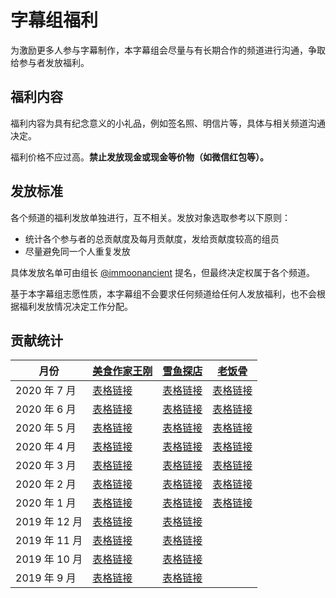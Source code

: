 # 字幕组福利

为激励更多人参与字幕制作，本字幕组会尽量与有长期合作的频道进行沟通，争取给参与者发放福利。

## 福利内容

福利内容为具有纪念意义的小礼品，例如签名照、明信片等，具体与相关频道沟通决定。

福利价格不应过高。**禁止发放现金或现金等价物（如微信红包等）。**

## 发放标准

各个频道的福利发放单独进行，互不相关。发放对象选取参考以下原则：
- 统计各个参与者的总贡献度及每月贡献度，发给贡献度较高的组员
- 尽量避免同一个人重复发放

具体发放名单可由组长 [@immoonancient](https://github.com/immoonancient) 提名，但最终决定权属于各个频道。

基于本字幕组志愿性质，本字幕组不会要求任何频道给任何人发放福利，也不会根据福利发放情况决定工作分配。

## 贡献统计

| 月份 | [美食作家王刚](https://www.youtube.com/channel/UCg0m_Ah8P_MQbnn77-vYnYw) | [雪鱼探店](https://www.youtube.com/channel/UCwUFx_z61wqMV8zTUVDNV1w) | [老饭骨](https://www.youtube.com/channel/UCBJmYv3Vf_tKcQr5_qmayXg) |
| ----- | ---------- | -------- | --------------- |
| 2020 年 7 月 | [表格链接](wang-gang/202007.md) | [表格链接](xue-yu/202007.md) | [表格链接](lao-fan-gu/202007.md) |
| 2020 年 6 月 | [表格链接](wang-gang/202006.md) | [表格链接](xue-yu/202006.md) | [表格链接](lao-fan-gu/202006.md) |
| 2020 年 5 月 | [表格链接](wang-gang/202005.md) | [表格链接](xue-yu/202005.md) | [表格链接](lao-fan-gu/202005.md) |
| 2020 年 4 月 | [表格链接](wang-gang/202004.md) | [表格链接](xue-yu/202004.md) | [表格链接](lao-fan-gu/202004.md) |
| 2020 年 3 月 | [表格链接](wang-gang/202003.md) | [表格链接](xue-yu/202003.md) | [表格链接](lao-fan-gu/202003.md) |
| 2020 年 2 月 | [表格链接](wang-gang/202002.md) | [表格链接](xue-yu/202002.md) | [表格链接](lao-fan-gu/202002.md) |
| 2020 年 1 月 | [表格链接](wang-gang/202001.md) | [表格链接](xue-yu/202001.md) | [表格链接](lao-fan-gu/202002.md) |
| 2019 年 12 月 | [表格链接](wang-gang/201912.md) | [表格链接](xue-yu/201912.md) |
| 2019 年 11 月 | [表格链接](wang-gang/201911.md) | [表格链接](xue-yu/201911.md) |
| 2019 年 10 月 | [表格链接](wang-gang/201910.md) | [表格链接](xue-yu/201910.md) |
| 2019 年 9 月 | [表格链接](wang-gang/201909.md) | [表格链接](xue-yu/201909.md) |
